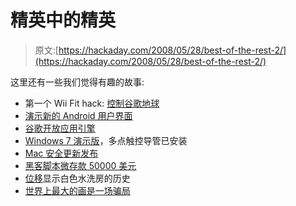 # 精英中的精英

> 原文:[https://hackaday.com/2008/05/28/best-of-the-rest-2/](https://hackaday.com/2008/05/28/best-of-the-rest-2/)

这里还有一些我们觉得有趣的故事:

*   第一个 Wii Fit hack: [控制谷歌地球](http://www.youtube.com/watch?v=lKUDU9lE--E)
*   [演示新的 Android 用户界面](http://www.youtube.com/watch?v=arXolJrLVEg)
*   [谷歌开放应用引擎](http://www.computerworld.com/action/article.do?command=viewArticleBasic&taxonomyName=web_services&articleId=9089878&taxonomyId=61&intsrc=kc_top)
*   [Windows 7 演示版](http://blogs.pcworld.com/staffblog/archives/007022.html)，多点触控导管已安装
*   [Mac 安全更新发布](http://support.apple.com/kb/HT1897)
*   [黑客脚本微存款 50000 美元](http://www.pcpro.co.uk/news/201252/hacker-takes-50000-a-few-cents-at-a-time.html)
*   [位移](http://www.todayandtomorrow.net/2008/05/28/displacements/)显示白色水洗房的历史
*   [世界上最大的画是一场骗局](http://www.telegraph.co.uk/news/newstopics/howaboutthat/2038701/'Biggest-drawing-in-world'-revealed-as-hoax.html)